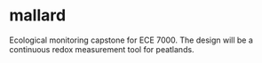 # mallard
Ecological monitoring capstone for ECE 7000. The design will be a continuous redox measurement tool for peatlands.
